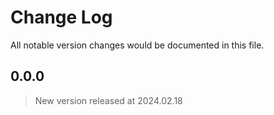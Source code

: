 # Change Log
All notable version changes would be documented in this file.

## 0.0.0
> New version released at 2024.02.18

